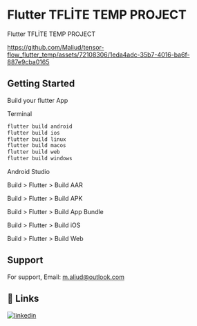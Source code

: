 # Flutter TFLİTE TEMP PROJECT

Flutter TFLİTE TEMP PROJECT


https://github.com/Maliud/tensor-flow_flutter_temp/assets/72108306/1eda4adc-35b7-4016-ba6f-887e9cba0165


## Getting Started

Build your flutter App

Terminal
```bash
flutter build android
flutter build ios
flutter build linux
flutter build macos
flutter build web
flutter build windows
```

Android Studio

Build > Flutter > Build AAR

Build > Flutter > Build APK

Build > Flutter > Build App Bundle

Build > Flutter > Build iOS

Build > Flutter > Build Web


## Support

For support, Email: m.aliud@outlook.com


## 🔗 Links
[![linkedin](https://img.shields.io/badge/linkedin-0A66C2?style=for-the-badge&logo=linkedin&logoColor=white)](https://www.linkedin.com/in/muhammed-ali-ud-ali76/)
